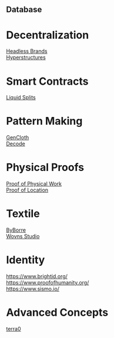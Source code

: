 ## Database

# Decentralization

[Headless Brands](https://otherinter.net/research/headless-brands/)<br/>
[Hyperstructures](https://jacob.energy/hyperstructures.html)<br/>

# Smart Contracts

[Liquid Splits](https://docs.0xsplits.xyz/modules/liquid)<br/>

# Pattern Making

[GenCloth](https://gencloth.com/)<br/>
[Decode](https://decodemfg.com/)<br/>


# Physical Proofs

[Proof of Physical Work](https://alliancedao.notion.site/Crypto-Web3-Startup-Ideas-2023-Edition-48d40ccadeeb42a48056659fcce109b1#6785d98467544da3a6935c40e0f1f73c)<br/>
[Proof of Location](https://www.youtube.com/watch?v=EJeMVh4tm1w&t=1s)

# Textile

[ByBorre](https://create.byborre.com/)<br/>
[Wovns Studio](https://www.wovns.com/)


# Identity

https://www.brightid.org/<br/>
https://www.proofofhumanity.org/<br/>
https://www.sismo.io/


# Advanced Concepts 

[terra0](https://kdn2cwwmoywc5dhcmwbree6aqnnc4qii6bjwbrq2k3utcosbmnga.arweave.net/UNuhWsx2LC6M4mWDEhPAg1ouQQjwU2DGGlbpMTpBY0w)<br/>


